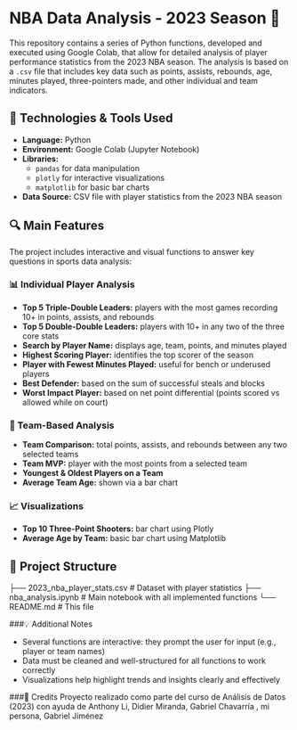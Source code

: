 # NBA Data Analysis - 2023 Season 🏀

This repository contains a series of Python functions, developed and executed using Google Colab, that allow for detailed analysis of player performance statistics from the 2023 NBA season. The analysis is based on a `.csv` file that includes key data such as points, assists, rebounds, age, minutes played, three-pointers made, and other individual and team indicators.

## 📌 Technologies & Tools Used

- **Language:** Python  
- **Environment:** Google Colab (Jupyter Notebook)  
- **Libraries:**  
  - `pandas` for data manipulation  
  - `plotly` for interactive visualizations  
  - `matplotlib` for basic bar charts  
- **Data Source:** CSV file with player statistics from the 2023 NBA season

## 🔍 Main Features

The project includes interactive and visual functions to answer key questions in sports data analysis:

### 📊 Individual Player Analysis

- **Top 5 Triple-Double Leaders:** players with the most games recording 10+ in points, assists, and rebounds  
- **Top 5 Double-Double Leaders:** players with 10+ in any two of the three core stats  
- **Search by Player Name:** displays age, team, points, and minutes played  
- **Highest Scoring Player:** identifies the top scorer of the season  
- **Player with Fewest Minutes Played:** useful for bench or underused players  
- **Best Defender:** based on the sum of successful steals and blocks  
- **Worst Impact Player:** based on net point differential (points scored vs allowed while on court)

### 🏀 Team-Based Analysis

- **Team Comparison:** total points, assists, and rebounds between any two selected teams  
- **Team MVP:** player with the most points from a selected team  
- **Youngest & Oldest Players on a Team**  
- **Average Team Age:** shown via a bar chart

### 📈 Visualizations

- **Top 10 Three-Point Shooters:** bar chart using Plotly  
- **Average Age by Team:** basic bar chart using Matplotlib

## 📁 Project Structure

├── 2023_nba_player_stats.csv   # Dataset with player statistics
├── nba_analysis.ipynb          # Main notebook with all implemented functions
└── README.md                   # This file

###💡 Additional Notes
- Several functions are interactive: they prompt the user for input (e.g., player or team names)
- Data must be cleaned and well-structured for all functions to work correctly
- Visualizations help highlight trends and insights clearly and effectively


###🤝 Credits
Proyecto realizado como parte del curso de Análisis de Datos (2023) con ayuda de Anthony Li, Didier Miranda, Gabriel Chavarría , mi persona, Gabriel Jiménez

